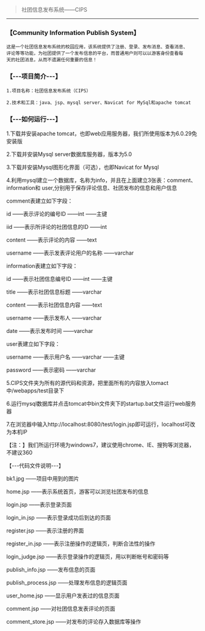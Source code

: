 > 社团信息发布系统——CIPS
------------------------

### 【Community Information Publish System】
    这是一个社团信息发布系统的校园应用，该系统提供了注册、登录、发布消息、查看消息、
    评论等等功能，为社团提供了一个发布信息的平台，而普通用户则可以以游客身份查看每
    天的社团消息，从而不遗漏任何重要的信息！

### 【---项目简介---】

    1.项目名称：社团信息发布系统（CIPS）

    2.技术和工具：java、jsp、mysql server、Navicat for MySql和apache tomcat

### 【---如何运行---】

  1.下载并安装apache tomcat，也即web应用服务器，我们所使用版本为6.0.29免安装版

  2.下载并安装Mysql server数据库服务器，版本为5.0
  
  3.下载并安装Mysql图形化界面（可选），也即Navicat for Mysql

  4.利用mysql建立一个数据库，名称为info，并且在上面建立3张表：comment、information和
    user,分别用于保存评论信息、社团发布的信息和用户信息


  comment表建立如下字段：
  
  id       ——表示评论的编号ID          ——int		——主键
  
  iid      ——表示所评论的社团信息的ID	——int
  
  content  ——表示评论的内容            ——text
  
  username ——表示发表评论用户的名称	——varchar


  information表建立如下字段：
  
  id       ——表示社团信息编号ID		——int		——主键
  
  title    ——表示社团信息标题		——varchar
  
  content  ——表示社团信息内容		——text
  
  username ——表示发布人		——varchar
  
  date     ——表示发布时间		——varchar


  user表建立如下字段：
  
  username ——表示用户名		——varchar	——主键
  
  password ——表示密码			——varchar


5.CIPS文件夹为所有的源代码和资源，把里面所有的内容放入tomact中/webapps/test目录下


6.运行mysql数据库并点击tomcat中bin文件夹下的startup.bat文件运行web服务器


7.在浏览器中输入http://localhost:8080/test/login.jsp即可运行，localhost可改为本机IP


【注：】我们所运行环境为windows7，建议使用chrome、IE、搜狗等浏览器，不建议360



【---代码文件说明---】

bk1.jpg			——项目中用到的图片

home.jsp		——表示系统首页，游客可以浏览社团发布的信息

login.jsp		——表示登录页面

login_in.jsp		——表示登录成功后到达的页面

register.jsp		——表示注册的界面

register_in.jsp		——表示注册操作的逻辑页，判断合法性的操作

login_judge.jsp		——表示登录操作的逻辑页，用以判断帐号和密码等

publish_info.jsp	——发布信息的页面

publish_process.jsp	——处理发布信息的逻辑页面

user_home.jsp		——显示用户发表过的信息页面

comment.jsp		——对社团信息发表评论的页面

comment_store.jsp	——对发布的评论存入数据库等操作

